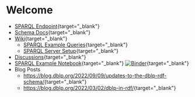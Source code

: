 # Welcome

- [SPARQL Endpoint](https://sparql.dblp.org){target="_blank"}
- [Schema Docs](https://42dots.de/owldoc-new.html){target="_blank"}
- [Wiki](https://github.com/dozed/test/wiki){target="_blank"}
  - [SPARQL Example Queries](https://github.com/dozed/test/wiki/SPARQL-Queries){target="_blank"}
  - [SPARQL Server Setup](https://github.com/dozed/test/wiki/SPARQL-Server-Setup){target="_blank"}
- [Discussions](https://github.com/dozed/test/discussions){target="_blank"}
- [SPARQL Example Notebook](https://github.com/dozed/test/blob/main/sparql-example.ipynb){target="_blank"} [![Binder](https://mybinder.org/badge_logo.svg)](https://mybinder.org/v2/gh/dozed/test/HEAD?labpath=sparql-example.ipynb){target="_blank"}
- Blog Posts
  - <https://blog.dblp.org/2022/09/09/updates-to-the-dblp-rdf-schema/>{target="_blank"}
  - <https://blog.dblp.org/2022/03/02/dblp-in-rdf/>{target="_blank"}
